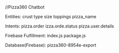 //Pizza360 Chatbot

Entities:
crust
type
size
toppings
pizza_name

Intents:
pizza.order
izza.orde.status
pizza.user.details

Firebase Fulfillment:
index.js
package.js

Database(Firebase):
pizza360-8954e-export
